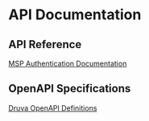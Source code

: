 # API Documentation

## API Reference
[MSP Authentication Documentation](https://developer.druva.com/reference/msp-authentication)

## OpenAPI Specifications 
[Druva OpenAPI Definitions](https://developer.druva.com/openapi)
